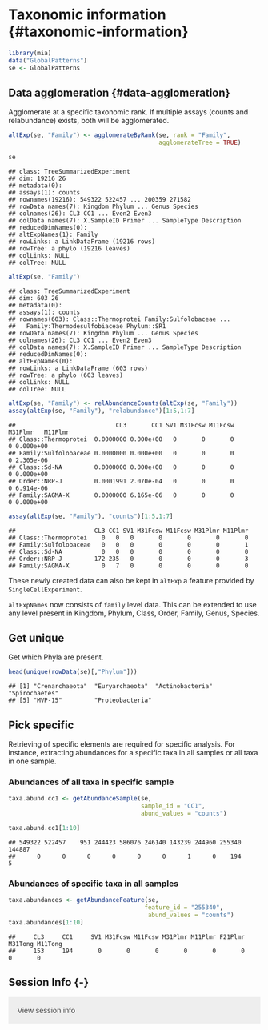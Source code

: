 # Taxonomic information {#taxonomic-information}

<script>
document.addEventListener("click", function (event) {
    if (event.target.classList.contains("rebook-collapse")) {
        event.target.classList.toggle("active");
        var content = event.target.nextElementSibling;
        if (content.style.display === "block") {
            content.style.display = "none";
        } else {
            content.style.display = "block";
        }
    }
})
</script>

<style>
.rebook-collapse {
  background-color: #eee;
  color: #444;
  cursor: pointer;
  padding: 18px;
  width: 100%;
  border: none;
  text-align: left;
  outline: none;
  font-size: 15px;
}

.rebook-content {
  padding: 0 18px;
  display: none;
  overflow: hidden;
  background-color: #f1f1f1;
}
</style>


```r
library(mia)
data("GlobalPatterns")
se <- GlobalPatterns 
```

## Data agglomeration {#data-agglomeration}

Agglomerate at a specific taxonomic rank. If multiple assays (counts and relabundance) exists, both will be agglomerated.


```r
altExp(se, "Family") <- agglomerateByRank(se, rank = "Family",
                                          agglomerateTree = TRUE)

se
```

```
## class: TreeSummarizedExperiment 
## dim: 19216 26 
## metadata(0):
## assays(1): counts
## rownames(19216): 549322 522457 ... 200359 271582
## rowData names(7): Kingdom Phylum ... Genus Species
## colnames(26): CL3 CC1 ... Even2 Even3
## colData names(7): X.SampleID Primer ... SampleType Description
## reducedDimNames(0):
## altExpNames(1): Family
## rowLinks: a LinkDataFrame (19216 rows)
## rowTree: a phylo (19216 leaves)
## colLinks: NULL
## colTree: NULL
```

```r
altExp(se, "Family")
```

```
## class: TreeSummarizedExperiment 
## dim: 603 26 
## metadata(0):
## assays(1): counts
## rownames(603): Class::Thermoprotei Family:Sulfolobaceae ...
##   Family:Thermodesulfobiaceae Phylum::SR1
## rowData names(7): Kingdom Phylum ... Genus Species
## colnames(26): CL3 CC1 ... Even2 Even3
## colData names(7): X.SampleID Primer ... SampleType Description
## reducedDimNames(0):
## altExpNames(0):
## rowLinks: a LinkDataFrame (603 rows)
## rowTree: a phylo (603 leaves)
## colLinks: NULL
## colTree: NULL
```


```r
altExp(se, "Family") <- relAbundanceCounts(altExp(se, "Family"))
assay(altExp(se, "Family"), "relabundance")[1:5,1:7]
```

```
##                            CL3       CC1 SV1 M31Fcsw M11Fcsw M31Plmr   M11Plmr
## Class::Thermoprotei  0.0000000 0.000e+00   0       0       0       0 0.000e+00
## Family:Sulfolobaceae 0.0000000 0.000e+00   0       0       0       0 2.305e-06
## Class::Sd-NA         0.0000000 0.000e+00   0       0       0       0 0.000e+00
## Order::NRP-J         0.0001991 2.070e-04   0       0       0       0 6.914e-06
## Family:SAGMA-X       0.0000000 6.165e-06   0       0       0       0 0.000e+00
```
  

```r
assay(altExp(se, "Family"), "counts")[1:5,1:7]
```

```
##                      CL3 CC1 SV1 M31Fcsw M11Fcsw M31Plmr M11Plmr
## Class::Thermoprotei    0   0   0       0       0       0       0
## Family:Sulfolobaceae   0   0   0       0       0       0       1
## Class::Sd-NA           0   0   0       0       0       0       0
## Order::NRP-J         172 235   0       0       0       0       3
## Family:SAGMA-X         0   7   0       0       0       0       0
```

These newly created data can also be kept in `altExp` a feature provided by 
`SingleCellExperiment`.    

`altExpNames` now consists of `family` level data. This can be extended to use 
any level present in Kingdom, Phylum, Class, Order, Family, Genus, Species.   

## Get unique  

Get which Phyla are present.  

```r
head(unique(rowData(se)[,"Phylum"]))
```

```
## [1] "Crenarchaeota"  "Euryarchaeota"  "Actinobacteria" "Spirochaetes"  
## [5] "MVP-15"         "Proteobacteria"
```

## Pick specific  

Retrieving of specific elements are required for specific analysis. For
instance, extracting abundances for a specific taxa in all samples or all taxa 
in one sample.  

### Abundances of all taxa in specific sample 

```r
taxa.abund.cc1 <- getAbundanceSample(se, 
                                     sample_id = "CC1",
                                     abund_values = "counts")

taxa.abund.cc1[1:10]
```

```
## 549322 522457    951 244423 586076 246140 143239 244960 255340 144887 
##      0      0      0      0      0      0      1      0    194      5
```

### Abundances of specific taxa in all samples   


```r
taxa.abundances <- getAbundanceFeature(se, 
                                      feature_id = "255340",
                                       abund_values = "counts")
taxa.abundances[1:10]
```

```
##     CL3     CC1     SV1 M31Fcsw M11Fcsw M31Plmr M11Plmr F21Plmr M31Tong M11Tong 
##     153     194       0       0       0       0       0       0       0       0
```

## Session Info {-}

<button class="rebook-collapse">View session info</button>
<div class="rebook-content">
```
R version 4.0.3 (2020-10-10)
Platform: x86_64-pc-linux-gnu (64-bit)
Running under: Ubuntu 20.04 LTS

Matrix products: default
BLAS/LAPACK: /usr/lib/x86_64-linux-gnu/openblas-pthread/libopenblasp-r0.3.8.so

locale:
 [1] LC_CTYPE=en_US.UTF-8       LC_NUMERIC=C              
 [3] LC_TIME=en_US.UTF-8        LC_COLLATE=en_US.UTF-8    
 [5] LC_MONETARY=en_US.UTF-8    LC_MESSAGES=C             
 [7] LC_PAPER=en_US.UTF-8       LC_NAME=C                 
 [9] LC_ADDRESS=C               LC_TELEPHONE=C            
[11] LC_MEASUREMENT=en_US.UTF-8 LC_IDENTIFICATION=C       

attached base packages:
[1] parallel  stats4    stats     graphics  grDevices utils     datasets 
[8] methods   base     

other attached packages:
 [1] mia_0.0.0.9007                   MicrobiomeExperiment_0.99.0.9014
 [3] Biostrings_2.58.0                XVector_0.30.0                  
 [5] TreeSummarizedExperiment_1.6.0   SingleCellExperiment_1.12.0     
 [7] SummarizedExperiment_1.20.0      Biobase_2.50.0                  
 [9] GenomicRanges_1.42.0             GenomeInfoDb_1.26.1             
[11] IRanges_2.24.0                   S4Vectors_0.28.0                
[13] BiocGenerics_0.36.0              MatrixGenerics_1.2.0            
[15] matrixStats_0.57.0               BiocStyle_2.18.1                
[17] rebook_1.0.0                     BiocManager_1.30.10             

loaded via a namespace (and not attached):
 [1] tidyselect_1.1.0          xfun_0.19                
 [3] beachmat_2.6.2            purrr_0.3.4              
 [5] lattice_0.20-41           vctrs_0.3.5              
 [7] generics_0.1.0            htmltools_0.5.0          
 [9] yaml_2.2.1                XML_3.99-0.5             
[11] rlang_0.4.9               pillar_1.4.7             
[13] scuttle_1.0.3             glue_1.4.2               
[15] BiocParallel_1.24.1       CodeDepends_0.6.5        
[17] GenomeInfoDbData_1.2.4    lifecycle_0.2.0          
[19] stringr_1.4.0             zlibbioc_1.36.0          
[21] codetools_0.2-18          evaluate_0.14            
[23] knitr_1.30                callr_3.5.1              
[25] ps_1.4.0                  Rcpp_1.0.5               
[27] DelayedArray_0.16.0       graph_1.68.0             
[29] digest_0.6.27             stringi_1.5.3            
[31] bookdown_0.21             processx_3.4.4           
[33] dplyr_1.0.2               grid_4.0.3               
[35] tools_4.0.3               bitops_1.0-6             
[37] magrittr_2.0.1            RCurl_1.98-1.2           
[39] tibble_3.0.4              tidyr_1.1.2              
[41] pkgconfig_2.0.3           crayon_1.3.4             
[43] ape_5.4-1                 ellipsis_0.3.1           
[45] Matrix_1.2-18             DelayedMatrixStats_1.12.1
[47] sparseMatrixStats_1.2.0   rmarkdown_2.5            
[49] R6_2.5.0                  nlme_3.1-150             
[51] compiler_4.0.3           
```
</div>
